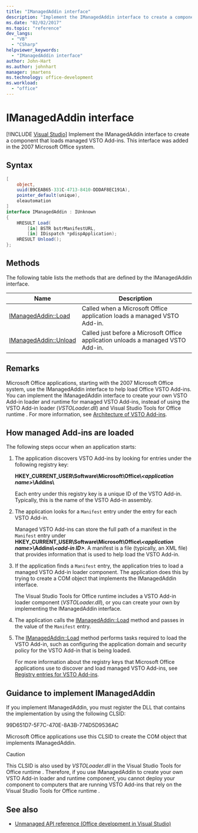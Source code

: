 ```yaml
---
title: "IManagedAddin interface"
description: "Implement the IManagedAddin interface to create a component that loads managed VSTO Add-ins."
ms.date: "02/02/2017"
ms.topic: "reference"
dev_langs:
  - "VB"
  - "CSharp"
helpviewer_keywords:
  - "IManagedAddin interface"
author: John-Hart
ms.author: johnhart
manager: jmartens
ms.technology: office-development
ms.workload:
  - "office"
---
```

# IManagedAddin interface

 [!INCLUDE [Visual Studio](~/includes/applies-to-version/vs-windows-only.md)]
  Implement the IManagedAddin interface to create a component that loads managed VSTO Add-ins. This interface was added in the 2007 Microsoft Office system.

## Syntax

```csharp
[
    object,
    uuid(B9CEAB65-331C-4713-8410-DDDAF8EC191A),
    pointer_default(unique),
    oleautomation
]
interface IManagedAddin : IUnknown
{
    HRESULT Load(
        [in] BSTR bstrManifestURL,
        [in] IDispatch *pdispApplication);
    HRESULT Unload();
};
```

## Methods
 The following table lists the methods that are defined by the IManagedAddin interface.

|Name|Description|
|----------|-----------------|
|[IManagedAddin::Load](../vsto/imanagedaddin-load.md)|Called when a Microsoft Office application loads a managed VSTO Add-in.|
|[IManagedAddin::Unload](../vsto/imanagedaddin-unload.md)|Called just before a Microsoft Office application unloads a managed VSTO Add-in.|

## Remarks
 Microsoft Office applications, starting with the 2007 Microsoft Office system, use the IManagedAddin interface to help load Office VSTO Add-ins. You can implement the IManagedAddin interface to create your own VSTO Add-in loader and runtime for managed VSTO Add-ins, instead of using the VSTO Add-in loader (*VSTOLoader.dll*) and  Visual Studio Tools for Office runtime . For more information, see [Architecture of VSTO Add-ins](../vsto/architecture-of-vsto-add-ins.md).

## How managed Add-ins are loaded
 The following steps occur when an application starts:

1. The application discovers VSTO Add-ins by looking for entries under the following registry key:

    **HKEY_CURRENT_USER\Software\Microsoft\Office\\*\<application name>*\Addins\\**

    Each entry under this registry key is a unique ID of the VSTO Add-in. Typically, this is the name of the VSTO Add-in assembly.

2. The application looks for a `Manifest` entry under the entry for each VSTO Add-in.

    Managed VSTO Add-ins can store the full path of a manifest in the `Manifest` entry under **HKEY_CURRENT_USER\Software\Microsoft\Office\\_\<application name>_\Addins\\_\<add-in ID>_**. A manifest is a file (typically, an XML file) that provides information that is used to help load the VSTO Add-in.

3. If the application finds a `Manifest` entry, the application tries to load a managed VSTO Add-in loader component. The application does this by trying to create a COM object that implements the IManagedAddin interface.

    The  Visual Studio Tools for Office runtime  includes a VSTO Add-in loader component (*VSTOLoader.dll*), or you can create your own by implementing the IManagedAddin interface.

4. The application calls the [IManagedAddin::Load](../vsto/imanagedaddin-load.md) method and passes in the value of the `Manifest` entry.

5. The [IManagedAddin::Load](../vsto/imanagedaddin-load.md) method performs tasks required to load the VSTO Add-in, such as configuring the application domain and security policy for the VSTO Add-in that is being loaded.

   For more information about the registry keys that Microsoft Office applications use to discover and load managed VSTO Add-ins, see [Registry entries for VSTO Add-ins](../vsto/registry-entries-for-vsto-add-ins.md).

## Guidance to implement IManagedAddin
 If you implement IManagedAddin, you must register the DLL that contains the implementation by using the following CLSID:

 99D651D7-5F7C-470E-8A3B-774D5D9536AC

 Microsoft Office applications use this CLSID to create the COM object that implements IManagedAddin.

> [!CAUTION]
> This CLSID is also used by *VSTOLoader.dll* in the  Visual Studio Tools for Office runtime . Therefore, if you use IManagedAddin to create your own VSTO Add-in loader and runtime component, you cannot deploy your component to computers that are running VSTO Add-ins that rely on the  Visual Studio Tools for Office runtime .

## See also
- [Unmanaged API reference &#40;Office development in Visual Studio&#41;](../vsto/unmanaged-api-reference-office-development-in-visual-studio.md)
